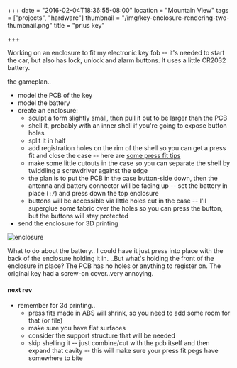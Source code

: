 +++
date = "2016-02-04T18:36:55-08:00"
location = "Mountain View"
tags = ["projects", "hardware"]
thumbnail = "/img/key-enclosure-rendering-two-thumbnail.png"
title = "prius key"

+++

Working on an enclosure to fit my electronic key fob --
it's needed to start the car, but also has lock, unlock and alarm buttons.
It uses a little CR2032 battery.

<!--more-->

the gameplan..

* model the PCB of the key
* model the battery
* create an enclosure:
  * sculpt a form slightly small, then pull it out to be larger than the PCB
  * shell it, probably with an inner shell if you're going to expose button holes
  * split it in half
  * add registration holes on the rim of the shell so you can get a press fit and close the case --
  here are [some press fit tips](http://makezine.com/2015/07/22/tips-3d-printing-press-fit-parts/)
  * make some little cutouts in the case so you can separate the shell
  by twiddling a screwdriver against the edge
  * the plan is to put the PCB in the case button-side down,
  then the antenna and battery connector will be facing up --
  set the battery in place (`:/`) and press down the top enclosure
  * buttons will be accessible via little holes cut in the case --
  I'll superglue some fabric over the holes so you can press the button,
  but the buttons will stay protected
* send the enclosure for 3D printing

![enclosure](/img/key-enclosure-rendering-one.png)

What to do about the battery..
I could have it just press into place with the back of the enclosure holding it in.
..But what's holding the front of the enclosure in place?
The PCB has no holes or anything to register on.
The original key had a screw-on cover..very annoying.

#### next rev
* remember for 3d printing..
  * press fits made in ABS will shrink, so you need to add some room for that (or file)
  * make sure you have flat surfaces
  * consider the support structure that will be needed
  * skip shelling it -- just combine/cut with the pcb itself and then expand that cavity --
  this will make sure your press fit pegs have somewhere to bite
